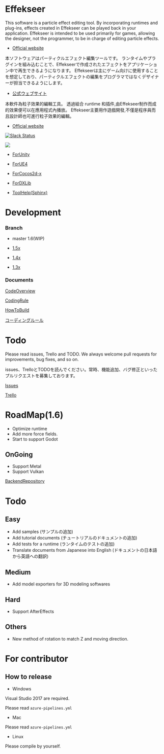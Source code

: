 ﻿Effekseer
=========
This software is a particle effect editing tool. 
By incorporating runtimes and plug-ins, effects created in Effekseer can be played back in your application. 
Effekseer is intended to be used primarily for games, allowing the designer, not the programmer, to be in charge of editing particle effects.

* [Official website](http://effekseer.github.io/en/)

本ソフトウェアはパーティクルエフェクト編集ツールです。 
ランタイムやプラグインを組み込むことで、Effekseerで作成されたエフェクトをアプリケーション中で再生できるようになります。
 Effekseerは主にゲーム向けに使用することを想定しており、パーティクルエフェクトの編集をプログラマではなくデザイナーが担当できるようにします。

* [公式ウェブサイト](http://effekseer.github.io/jp/)

本軟件為粒子效果的編輯工具。
透過組合 runtime 和插件,由Effekseer制作而成的效果便可以在應用程式內播放。
Effekseer主要用作遊戲開發,不僅是程序員而且設計師也可進行粒子效果的編輯。

* [Official website](http://effekseer.github.io/en/)

[![Slack Status](https://effekseer-slackin.herokuapp.com/badge.svg)](https://effekseer-slackin.herokuapp.com/)

[![](http://img.youtube.com/vi/WwNX9TO7guA/0.jpg)](https://www.youtube.com/watch?v=WwNX9TO7guA)

* [ForUnity](https://github.com/effekseer/EffekseerForUnity)

* [ForUE4](https://github.com/effekseer/EffekseerForUE4)

* [ForCocos2d-x](https://github.com/effekseer/EffekseerForCocos2d-x)

* [ForDXLib](https://github.com/effekseer/EffekseerForDXLib)

* [ToolHelp(Sphinx)](https://github.com/effekseer/docs_tool)

Development
=========

### Branch

* master 1.6(WIP)

* [1.5x](https://github.com/effekseer/Effekseer/tree/15x)

* [1.4x](https://github.com/effekseer/Effekseer/tree/14x)

* [1.3x](https://github.com/effekseer/Effekseer/tree/13x)

### Documents

[CodeOverview](docs/Development/CodeOverview.md)

[CodingRule](docs/Development/CodingRule_En.md)

[HowToBuild](docs/Development/HowToBuild.md)

[コーディングルール](docs/Development/CodingRule_Ja.md)

Todo
=========

Please read issues, Trello and TODO. We always welcome pull requests for improvements, bug fixes, and so on.

issues、TrelloとTODOを読んでください。常時、機能追加、バグ修正といったプルリクエストを募集しております。

[Issues](https://github.com/effekseer/Effekseer/issues)

[Trello](https://trello.com/b/APLk8e6V/effekseer-wishlist)

# RoadMap(1.6)

- Optimize runtime
- Add more force fields.
- Start to support Godot

## OnGoing

- Support Metal
- Support Vulkan

[BackendRepository](https://github.com/altseed/LLGI)

# Todo

## Easy

- Add samples (サンプルの追加)
- Add tutorial documents (チュートリアルのドキュメントの追加)
- Add tests for a runtime (ランタイムのテストの追加)
- Translate documents from Japanese into English (ドキュメントの日本語から英語への翻訳)

## Medium
- Add model exporters for 3D modeling softwares

## Hard

- Support AfterEffects

## Others
- New method of rotation to match Z and moving direction.

# For contributor

## How to release

* Windows

Visual Studio 2017 are required.

Please read ``` azure-pipelines.yml ```

* Mac

Please read ``` azure-pipelines.yml ```

* Linux

Please compile by yourself.
